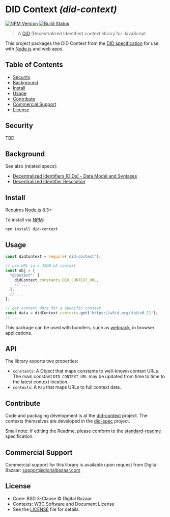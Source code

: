 # DID Context _(did-context)_

[![NPM Version](https://img.shields.io/npm/v/did-context.svg?style=flat-square)](https://npm.im/did-context)
[![Build Status](https://travis-ci.org/digitalbazaar/did-context.png?branch=master)](https://travis-ci.org/digitalbazaar/did-context)

> A [DID][did-spec] (Decentralized Identifier) context library for JavaScript

This project packages the DID Context from the [DID specification][did-spec]
for use with [Node.js][Node.js] and web apps.

## Table of Contents

- [Security](#security)
- [Background](#background)
- [Install](#install)
- [Usage](#usage)
- [Contribute](#contribute)
- [Commercial Support](#commercial-support)
- [License](#license)

## Security

TBD

## Background

See also (related specs):

* [Decentralized Identifiers (DIDs) - Data Model and Syntaxes][did-spec]
* [Decentralized Identifier Resolution](https://w3c-ccg.github.io/did-resolution/)

## Install

Requires [Node.js][] 8.3+

To install via [NPM][]:

```
npm install did-context
```

## Usage

```js
const didContext = require('did-context');

// use URL in a JSON-LD context
const obj = {
  "@context": [
    didContext.constants.DID_CONTEXT_URL,
    // ...
  ],
  // ...
};

// get context data for a specific context
const data = didContext.contexts.get('https://w3id.org/did/v0.11');
// ...
```

This package can be used with bundlers, such as [webpack][], in browser
applications.

## API

The library exports two properties:
- `constants`: A Object that maps constants to well-known context URLs. The
  main constant `DID_CONTEXT_URL` may be updated from time to time to the
  latest context location.
- `contexts`: A `Map` that maps URLs to full context data.

## Contribute

Code and packaging development is at the [did-context][] project. The contexts
themselves are developed in the [did-spec][] project.

Small note: If editing the Readme, please conform to the
[standard-readme](https://github.com/RichardLitt/standard-readme) specification.

## Commercial Support

Commercial support for this library is available upon request from
Digital Bazaar: support@digitalbazaar.com

## License

- Code: BSD 3-Clause © Digital Bazaar
- Contexts: W3C Software and Document License
- See the [LICENSE](./LICENSE.md) file for details.

[did-context]: https://github.com/digitalbazaar/did-context
[did-spec]: https://github.com/w3c-ccg/did-spec
[NPM]: https://www.npmjs.com/
[Node.js]: https://nodejs.org/
[webpack]: https://webpack.js.org/
